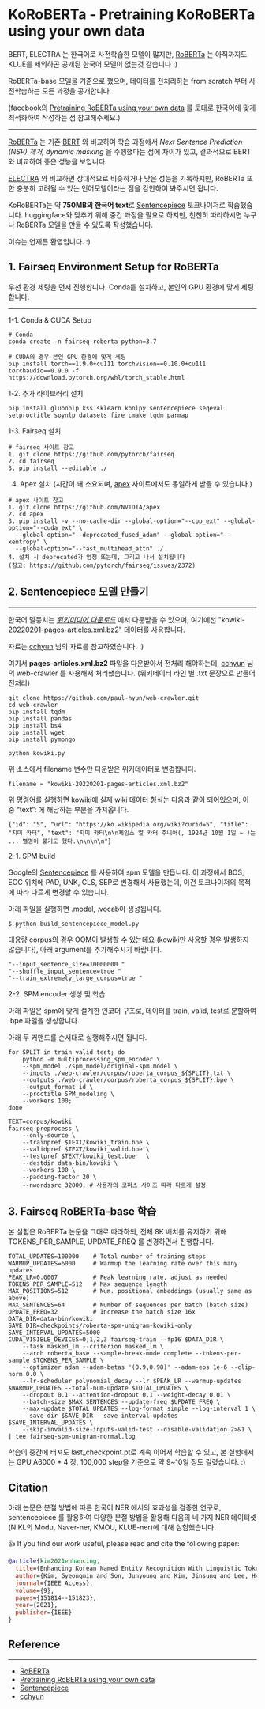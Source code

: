 # KoRoBERTa - Pretraining KoRoBERTa using your own data

BERT, ELECTRA 는 한국어로 사전학습한 모델이 많지만, [RoBERTa](https://arxiv.org/pdf/1907.11692.pdf) 는 아직까지도 KLUE를 제외하곤 공개된 한국어 모델이 없는것 같습니다 :)

RoBERTa-base 모델을 기준으로 했으며, 데이터를 전처리하는 from scratch 부터 사전학습하는 모든 과정을 공개합니다.

(facebook의 [Pretraining RoBERTa using your own data](https://github.com/facebookresearch/fairseq/blob/main/examples/roberta/README.pretraining.md) 를 토대로 한국어에 맞게 최적화하여 작성하는 점 참고해주세요.)

------------------------------------------
[RoBERTa](https://arxiv.org/pdf/1907.11692.pdf) 는 기존 [BERT](https://aclanthology.org/N19-1423.pdf) 와 비교하여 학습 과정에서 _Next Sentence Prediction (NSP) 제거, dynamic masking_ 을 수행했다는 점에 차이가 있고, 결과적으로 BERT 와 비교하여 좋은 성능을 보입니다.

[ELECTRA](https://arxiv.org/pdf/2003.10555.pdf) 와 비교하면 상대적으로 비슷하거나 낮은 성능을 기록하지만, RoBERTa 또한 충분히 고려될 수 있는 언어모델이라는 점을 감안하여 봐주시면 됩니다.

KoRoBERTa는 약 **750MB의 한국어 text**로 [Sentencepiece](https://github.com/google/sentencepiece) 토크나이저로 학습했습니다. huggingface와 맞추기 위해 중간 과정을 필요로 하지만, 천천히 따라하시면 누구나 RoBERTa 모델을 만들 수 있도록 작성했습니다. 

이슈는 언제든 환영입니다. :)



## 1. Fairseq Environment Setup for RoBERTa


우선 환경 세팅을 먼저 진행합니다. Conda를 설치하고, 본인의 GPU 환경에 맞게 세팅합니다.

---
1-1. Conda & CUDA Setup
```
# Conda
conda create -n fairseq-roberta python=3.7

# CUDA의 경우 본인 GPU 환경에 맞게 세팅
pip install torch==1.9.0+cu111 torchvision==0.10.0+cu111 torchaudio==0.9.0 -f https://download.pytorch.org/whl/torch_stable.html
```


1-2. 추가 라이브러리 설치
```
pip install gluonnlp kss sklearn konlpy sentencepiece seqeval setproctitle soynlp datasets fire cmake tqdm parmap
```

1-3. Fairseq 설치
```
# fairseq 사이트 참고
1. git clone https://github.com/pytorch/fairseq
2. cd fairseq
3. pip install --editable ./
```

4. Apex 설치 (시간이 꽤 소요되며, [apex](https://github.com/NVIDIA/apex) 사이트에서도 동일하게 받을 수 있습니다.)

```
# apex 사이트 참고
1. git clone https://github.com/NVIDIA/apex
2. cd apex
3. pip install -v --no-cache-dir --global-option="--cpp_ext" --global-option="--cuda_ext" \
  --global-option="--deprecated_fused_adam" --global-option="--xentropy" \
  --global-option="--fast_multihead_attn" ./
4. 설치 시 deprecated가 엄청 뜨는데, 그리고 나서 설치됩니다  
(참고: https://github.com/pytorch/fairseq/issues/2372)
```


## 2. Sentencepiece 모델 만들기

---

한국어 말뭉치는 _[위키미디어 다운로드](https://dumps.wikimedia.org/kowiki/)_ 에서 다운받을 수 있으며, 여기에선 "kowiki-20220201-pages-articles.xml.bz2" 데이터를 사용합니다.

자료는 [cchyun](https://paul-hyun.github.io/vocab-with-sentencepiece/) 님의 자료를 참고하였습니다. :)

여기서 **pages-articles.xml.bz2** 파일을 다운받아서 전처리 해야하는데, [cchyun](https://paul-hyun.github.io/about) 님의 web-crawler 를 사용해서 처리했습니다. (위키데이터 라인 별 .txt 문장으로 만들어 전처리)

```
git clone https://github.com/paul-hyun/web-crawler.git
cd web-crawler
pip install tqdm
pip install pandas
pip install bs4
pip install wget
pip install pymongo

python kowiki.py
```

위 소스에서 filename 변수만 다운받은 위키데이터로 변경합니다.

```
filename = "kowiki-20220201-pages-articles.xml.bz2"
```

위 명령어를 실행하면 kowiki에 실제 wiki 데이터 형식는 다음과 같이 되어있으며, 이 중 “text”: 에 해당하는 부분을 가져옵니다.

```
{"id": "5", "url": "https://ko.wikipedia.org/wiki?curid=5", "title": "지미 카터", "text": "지미 카터\n\n제임스 얼 카터 주니어(, 1924년 10월 1일 ~ )는 ... 별명이 붙기도 했다.\n\n\n\n"}
```


2-1. SPM build

Google의 [Sentencepiece](https://github.com/google/sentencepiece) 를 사용하여 spm 모델을 만듭니다. 이 과정에서 BOS, EOC 위치에 PAD, UNK, CLS, SEP로 변경해서 사용했는데, 이건 토크나이저의 목적에 따라 다르게 변경할 수 있습니다.


아래 파일을 실행하면 .model, .vocab이 생성됩니다.

```
$ python build_sentencepiece_model.py
```

대용량 corpus의 경우 OOM이 발생할 수 있는데요 (kowiki만 사용할 경우 발생하지 않습니다), 아래 argument를 추가해주시기 바랍니다.

```
"--input_sentence_size=10000000 "
"--shuffle_input_sentence=true "
"--train_extremely_large_corpus=true "
```

2-2. SPM encoder 생성 및 학습

아래 파일은 spm에 맞게 설계한 인코더 구조로, 데이터를 train, valid, test로 분할하여 .bpe 파일을 생성합니다.

아래 두 커맨드를 순서대로 실행해주시면 됩니다.


```
for SPLIT in train valid test; do
    python -m multiprocessing_spm_encoder \
    --spm_model ./spm_model/original-spm.model \
    --inputs ./web-crawler/corpus/roberta_corpus_${SPLIT}.txt \
    --outputs ./web-crawler/corpus/roberta_corpus_${SPLIT}.bpe \
    --output_format id \
    --proctitle SPM_modeling \
    --workers 100; 
done
```


```
TEXT=corpus/kowiki
fairseq-preprocess \
    --only-source \
    --trainpref $TEXT/kowiki_train.bpe \
    --validpref $TEXT/kowiki_valid.bpe \
    --testpref $TEXT/kowiki_test.bpe   \
    --destdir data-bin/kowiki \
    --workers 100 \
    --padding-factor 20 \
    --nwordssrc 32000; # 사용자의 코퍼스 사이즈 따라 다르게 설정
```

## 3. Fairseq RoBERTa-base 학습

본 실험은 RoBERTa 논문을 그대로 따라하되, 전체 8K 배치를 유지하기 위해 TOKENS_PER_SAMPLE, UPDATE_FREQ 를 변경하면서 진행합니다.


```
TOTAL_UPDATES=100000    # Total number of training steps
WARMUP_UPDATES=6000     # Warmup the learning rate over this many updates
PEAK_LR=0.0007          # Peak learning rate, adjust as needed
TOKENS_PER_SAMPLE=512   # Max sequence length
MAX_POSITIONS=512       # Num. positional embeddings (usually same as above)
MAX_SENTENCES=64        # Number of sequences per batch (batch size)
UPDATE_FREQ=32          # Increase the batch size 16x
DATA_DIR=data-bin/kowiki
SAVE_DIR=checkpoints/roberta-spm-unigram-kowiki-only
SAVE_INTERVAL_UPDATES=5000
CUDA_VISIBLE_DEVICES=0,1,2,3 fairseq-train --fp16 $DATA_DIR \
    --task masked_lm --criterion masked_lm \
    --arch roberta_base --sample-break-mode complete --tokens-per-sample $TOKENS_PER_SAMPLE \
    --optimizer adam --adam-betas '(0.9,0.98)' --adam-eps 1e-6 --clip-norm 0.0 \
    --lr-scheduler polynomial_decay --lr $PEAK_LR --warmup-updates $WARMUP_UPDATES --total-num-update $TOTAL_UPDATES \
    --dropout 0.1 --attention-dropout 0.1 --weight-decay 0.01 \
    --batch-size $MAX_SENTENCES --update-freq $UPDATE_FREQ \
    --max-update $TOTAL_UPDATES --log-format simple --log-interval 1 \
    --save-dir $SAVE_DIR --save-interval-updates $SAVE_INTERVAL_UPDATES \
    --skip-invalid-size-inputs-valid-test --disable-validation 2>&1 \
| tee fairseq-spm-unigram-normal.log
```


학습이 중간에 터져도 last_checkpoint.pt로 계속 이어서 학습할 수 있고, 본 실험에서는 GPU A6000 * 4 장, 100,000 step을 기준으로 약 9~10일 정도 걸렸습니다. :)




## Citation

아래 논문은 분절 방법에 따른 한국어 NER 에서의 효과성을 검증한 연구로, sentencepiece 를 활용하여 다양한 분절 방법을 활용해 다음의 네 가지 NER 데이터셋(NIKL의 Modu, Naver-ner, KMOU, KLUE-ner)에 대해 실험했습니다.

:thumbsup: If you find our work useful, please read and cite the following paper:

~~~bibtex
@article{kim2021enhancing,
  title={Enhancing Korean Named Entity Recognition With Linguistic Tokenization Strategies},
  author={Kim, Gyeongmin and Son, Junyoung and Kim, Jinsung and Lee, Hyunhee and Lim, Heuiseok},
  journal={IEEE Access},
  volume={9},
  pages={151814--151823},
  year={2021},
  publisher={IEEE}
}
~~~

## Reference

--- 
- [RoBERTa](https://arxiv.org/pdf/1907.11692.pdf)
- [Pretraining RoBERTa using your own data](https://github.com/facebookresearch/fairseq/blob/main/examples/roberta/README.pretraining.md)
- [Sentencepiece](https://github.com/google/sentencepiece)
- [cchyun](https://paul-hyun.github.io/about)

